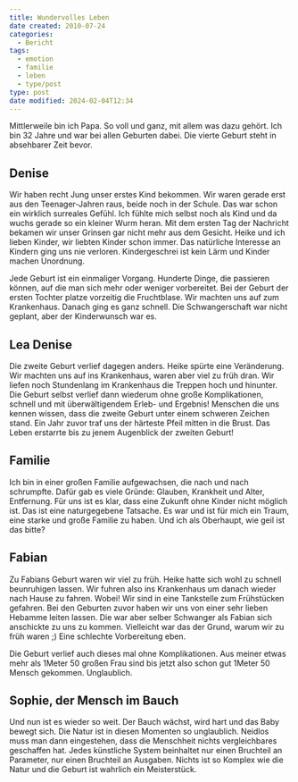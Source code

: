 ```yaml
---
title: Wundervolles Leben
date created: 2010-07-24
categories:
  - Bericht
tags:
  - emotion
  - familie
  - leben
  - type/post
type: post
date modified: 2024-02-04T12:34
---
```


Mittlerweile bin ich Papa. So voll und ganz, mit allem was dazu gehört. Ich bin 32 Jahre und war bei allen Geburten dabei. Die vierte Geburt steht in absehbarer Zeit bevor.

## Denise

Wir haben recht Jung unser erstes Kind bekommen. Wir waren gerade erst aus den Teenager-Jahren raus, beide noch in der Schule. Das war schon ein wirklich surreales Gefühl. Ich fühlte mich selbst noch als Kind und da wuchs gerade so ein kleiner Wurm heran. Mit dem ersten Tag der Nachricht bekamen wir unser Grinsen gar nicht mehr aus dem Gesicht. Heike und ich lieben Kinder, wir liebten Kinder schon immer. Das natürliche Interesse an Kindern ging uns nie verloren. Kindergeschrei ist kein Lärm und Kinder machen Unordnung.

Jede Geburt ist ein einmaliger Vorgang. Hunderte Dinge, die passieren können, auf die man sich mehr oder weniger vorbereitet. Bei der Geburt der ersten Tochter platze vorzeitig die Fruchtblase. Wir machten uns auf zum Krankenhaus. Danach ging es ganz schnell. Die Schwangerschaft war nicht geplant, aber der Kinderwunsch war es.

## Lea Denise

Die zweite Geburt verlief dagegen anders. Heike spürte eine Veränderung. Wir machten uns auf ins Krankenhaus, waren aber viel zu früh dran. Wir liefen noch Stundenlang im Krankenhaus die Treppen hoch und hinunter. Die Geburt selbst verlief dann wiederum ohne große Komplikationen, schnell und mit überwältigendem Erleb- und Ergebnis! Menschen die uns kennen wissen, dass die zweite Geburt unter einem schweren Zeichen stand. Ein Jahr zuvor traf uns der härteste Pfeil mitten in die Brust. Das Leben erstarrte bis zu jenem Augenblick der zweiten Geburt!

## Familie

Ich bin in einer großen Familie aufgewachsen, die nach und nach schrumpfte. Dafür gab es viele Gründe: Glauben, Krankheit und Alter, Entfernung. Für uns ist es klar, dass eine Zukunft ohne Kinder nicht möglich ist. Das ist eine naturgegebene Tatsache. Es war und ist für mich ein Traum, eine starke und große Familie zu haben. Und ich als Oberhaupt, wie geil ist das bitte?

## Fabian

Zu Fabians Geburt waren wir viel zu früh. Heike hatte sich wohl zu schnell beunruhigen lassen. Wir fuhren also ins Krankenhaus um danach wieder nach Hause zu fahren. Wobei! Wir sind in eine Tankstelle zum Frühstücken gefahren. Bei den Geburten zuvor haben wir uns von einer sehr lieben Hebamme leiten lassen. Die war aber selber Schwanger als Fabian sich anschickte zu uns zu kommen. Vielleicht war das der Grund, warum wir zu früh waren ;) Eine schlechte Vorbereitung eben.

Die Geburt verlief auch dieses mal ohne Komplikationen. Aus meiner etwas mehr als 1Meter 50 großen Frau sind bis jetzt also schon gut 1Meter 50 Mensch gekommen. Unglaublich.

## Sophie, der Mensch im Bauch

Und nun ist es wieder so weit. Der Bauch wächst, wird hart und das Baby bewegt sich. Die Natur ist in diesen Momenten so unglaublich. Neidlos muss man dann eingestehen, dass die Menschheit nichts vergleichbares geschaffen hat. Jedes künstliche System beinhaltet nur einen Bruchteil an Parameter, nur einen Bruchteil an Ausgaben. Nichts ist so Komplex wie die Natur und die Geburt ist wahrlich ein Meisterstück.
